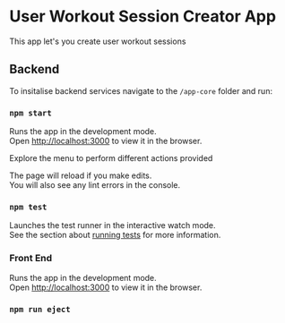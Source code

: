 # User Workout Session Creator App

This app let's you create user workout sessions 



## Backend

To insitalise backend services navigate to the `/app-core` folder and run:

### `npm start`

Runs the app in the development mode.\
Open [http://localhost:3000](http://localhost:3000) to view it in the browser.

Explore the menu to perform different actions provided

The page will reload if you make edits.\
You will also see any lint errors in the console.

### `npm test`

Launches the test runner in the interactive watch mode.\
See the section about [running tests](https://facebook.github.io/create-react-app/docs/running-tests) for more information.

### Front End

Runs the app in the development mode.\
Open [http://localhost:3000](http://localhost:3000) to view it in the browser.

### `npm run eject`


